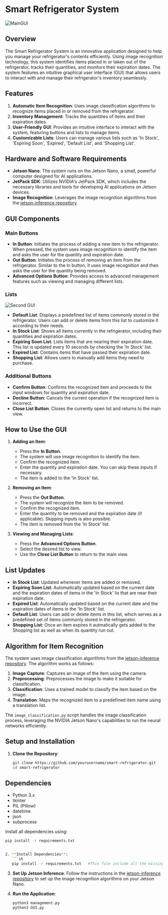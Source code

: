 
# Smart Refrigerator System
![MainGUI](https://github.com/user-attachments/assets/e9766369-3de8-465f-a579-9e7c42a7b761)

## Overview

The Smart Refrigerator System is an innovative application designed to help you manage your refrigerator's contents efficiently. Using image recognition technology, this system identifies items placed in or taken out of the refrigerator, tracks their quantities, and monitors their expiration dates. The system features an intuitive graphical user interface (GUI) that allows users to interact with and manage their refrigerator's inventory seamlessly.

## Features

1. **Automatic Item Recognition**: Uses image classification algorithms to recognize items placed in or removed from the refrigerator.
2. **Inventory Management**: Tracks the quantities of items and their expiration dates.
3. **User-Friendly GUI**: Provides an intuitive interface to interact with the system, featuring buttons and lists to manage items.
4. **Customizable Lists**: Users can manage various lists such as 'In Stock', 'Expiring Soon', 'Expired', 'Default List', and 'Shopping List'.

## Hardware and Software Requirements

- **Jetson Nano**: The system runs on the Jetson Nano, a small, powerful computer designed for AI applications.
- **JetPack SDK**: Utilizes NVIDIA's JetPack SDK, which includes the necessary libraries and tools for developing AI applications on Jetson devices.
- **Image Recognition**: Leverages the image recognition algorithms from the [jetson-inference repository](https://github.com/dusty-nv/jetson-inference).

## GUI Components

### Main Buttons

- **In Button**: Initiates the process of adding a new item to the refrigerator. When pressed, the system uses image recognition to identify the item and asks the user for the quantity and expiration date.
- **Out Button**: Initiates the process of removing an item from the refrigerator. Similar to the In button, it uses image recognition and then asks the user for the quantity being removed.
- **Advanced Options Button**: Provides access to advanced management features such as viewing and managing different lists.

### Lists
![Second GUI](https://github.com/user-attachments/assets/2e2a78b7-b06e-4046-a89f-ab7d0b8686b1)

- **Default List**: Displays a predefined list of items commonly stored in the refrigerator. Users can add or delete items from this list to customize it according to their needs.
- **In Stock List**: Shows all items currently in the refrigerator, including their quantities and expiration dates.
- **Expiring Soon List**: Lists items that are nearing their expiration date. This list is updated every 10 seconds by checking the 'In Stock' list.
- **Expired List**: Contains items that have passed their expiration date.
- **Shopping List**: Allows users to manually add items they need to purchase.

### Additional Buttons

- **Confirm Button**: Confirms the recognized item and proceeds to the input windows for quantity and expiration date.
- **Decline Button**: Cancels the current operation if the recognized item is incorrect.
- **Close List Button**: Closes the currently open list and returns to the main view.

## How to Use the GUI

1. **Adding an Item**:
   - Press the **In Button**.
   - The system will use image recognition to identify the item.
   - Confirm the recognized item.
   - Enter the quantity and expiration date. You can skip these inputs if necessary.
   - The item is added to the 'In Stock' list.

2. **Removing an Item**:
   - Press the **Out Button**.
   - The system will recognize the item to be removed.
   - Confirm the recognized item.
   - Enter the quantity to be removed and the expiration date (if applicable). Skipping inputs is also possible.
   - The item is removed from the 'In Stock' list.

3. **Viewing and Managing Lists**:
   - Press the **Advanced Options Button**.
   - Select the desired list to view.
   - Use the **Close List Button** to return to the main view.

## List Updates

- **In Stock List**: Updated whenever items are added or removed.
- **Expiring Soon List**: Automatically updated based on the current date and the expiration dates of items in the 'In Stock' lis that are near their expiration date.
- **Expired List**: Automatically updated based on the current date and the expiration dates of items in the 'In Stock' list.
- **Default List**: Users can add or delete items in this list, which serves as a predefined set of items commonly stored in the refrigerator.
- **Shopping List**: Once an item expires it autmatically gets added to the Shopping list as well as when its quantity run out.

## Algorithm for Item Recognition

The system uses image classification algorithms from the [jetson-inference repository](https://github.com/dusty-nv/jetson-inference). The algorithm works as follows:

1. **Image Capture**: Captures an image of the item using the camera.
2. **Preprocessing**: Preprocesses the image to make it suitable for classification.
3. **Classification**: Uses a trained model to classify the item based on the image.
4. **Translation**: Maps the recognized item to a predefined item name using a translation list.

The `image_classification.py` script handles the image classification process, leveraging the NVIDIA Jetson Nano's capabilities to run the neural networks efficiently.

## Setup and Installation

1. **Clone the Repository**:
   ```sh
   git clone https://github.com/yourusername/smart-refrigerator.git
   cd smart-refrigerator
   ```

## Dependencies

- Python 3.x
- tkinter
- PIL (Pillow)
- datetime
- json
- subprocess

Install all dependencies using:
```bash
pip install -r requirements.txt


2. **Install Dependencies**:
   ```sh
   pip install -r requirements.txt   #This fule include all the missing dependencies of yours, you can install them invidually
   ```

3. **Set Up Jetson Inference**:
   Follow the instructions in the [jetson-inference repository](https://github.com/dusty-nv/jetson-inference) to set up the image recognition algorithms on your Jetson Nano.

4. **Run the Application**:
   ```sh
   python3 management.py
   python3 GUI.py
   ```





